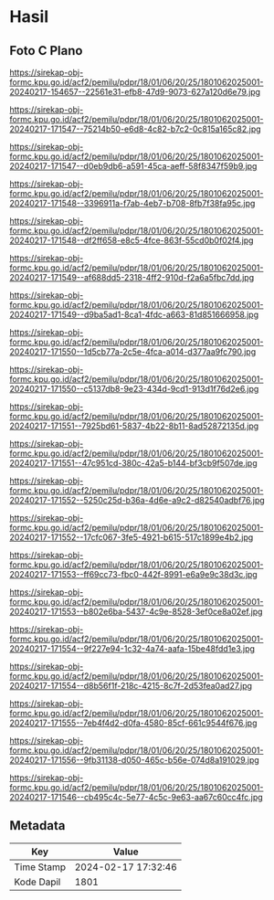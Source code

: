 # Hasil

## Foto C Plano

https://sirekap-obj-formc.kpu.go.id/acf2/pemilu/pdpr/18/01/06/20/25/1801062025001-20240217-154657--22561e31-efb8-47d9-9073-627a120d6e79.jpg

https://sirekap-obj-formc.kpu.go.id/acf2/pemilu/pdpr/18/01/06/20/25/1801062025001-20240217-171547--75214b50-e6d8-4c82-b7c2-0c815a165c82.jpg

https://sirekap-obj-formc.kpu.go.id/acf2/pemilu/pdpr/18/01/06/20/25/1801062025001-20240217-171547--d0eb9db6-a591-45ca-aeff-58f8347f59b9.jpg

https://sirekap-obj-formc.kpu.go.id/acf2/pemilu/pdpr/18/01/06/20/25/1801062025001-20240217-171548--3396911a-f7ab-4eb7-b708-8fb7f38fa95c.jpg

https://sirekap-obj-formc.kpu.go.id/acf2/pemilu/pdpr/18/01/06/20/25/1801062025001-20240217-171548--df2ff658-e8c5-4fce-863f-55cd0b0f02f4.jpg

https://sirekap-obj-formc.kpu.go.id/acf2/pemilu/pdpr/18/01/06/20/25/1801062025001-20240217-171549--af688dd5-2318-4ff2-910d-f2a6a5fbc7dd.jpg

https://sirekap-obj-formc.kpu.go.id/acf2/pemilu/pdpr/18/01/06/20/25/1801062025001-20240217-171549--d9ba5ad1-8ca1-4fdc-a663-81d851666958.jpg

https://sirekap-obj-formc.kpu.go.id/acf2/pemilu/pdpr/18/01/06/20/25/1801062025001-20240217-171550--1d5cb77a-2c5e-4fca-a014-d377aa9fc790.jpg

https://sirekap-obj-formc.kpu.go.id/acf2/pemilu/pdpr/18/01/06/20/25/1801062025001-20240217-171550--c5137db8-9e23-434d-9cd1-913d1f76d2e6.jpg

https://sirekap-obj-formc.kpu.go.id/acf2/pemilu/pdpr/18/01/06/20/25/1801062025001-20240217-171551--7925bd61-5837-4b22-8b11-8ad52872135d.jpg

https://sirekap-obj-formc.kpu.go.id/acf2/pemilu/pdpr/18/01/06/20/25/1801062025001-20240217-171551--47c951cd-380c-42a5-b144-bf3cb9f507de.jpg

https://sirekap-obj-formc.kpu.go.id/acf2/pemilu/pdpr/18/01/06/20/25/1801062025001-20240217-171552--5250c25d-b36a-4d6e-a9c2-d82540adbf76.jpg

https://sirekap-obj-formc.kpu.go.id/acf2/pemilu/pdpr/18/01/06/20/25/1801062025001-20240217-171552--17cfc067-3fe5-4921-b615-517c1899e4b2.jpg

https://sirekap-obj-formc.kpu.go.id/acf2/pemilu/pdpr/18/01/06/20/25/1801062025001-20240217-171553--ff69cc73-fbc0-442f-8991-e6a9e9c38d3c.jpg

https://sirekap-obj-formc.kpu.go.id/acf2/pemilu/pdpr/18/01/06/20/25/1801062025001-20240217-171553--b802e6ba-5437-4c9e-8528-3ef0ce8a02ef.jpg

https://sirekap-obj-formc.kpu.go.id/acf2/pemilu/pdpr/18/01/06/20/25/1801062025001-20240217-171554--9f227e94-1c32-4a74-aafa-15be48fdd1e3.jpg

https://sirekap-obj-formc.kpu.go.id/acf2/pemilu/pdpr/18/01/06/20/25/1801062025001-20240217-171554--d8b56f1f-218c-4215-8c7f-2d53fea0ad27.jpg

https://sirekap-obj-formc.kpu.go.id/acf2/pemilu/pdpr/18/01/06/20/25/1801062025001-20240217-171555--7eb4f4d2-d0fa-4580-85cf-661c9544f676.jpg

https://sirekap-obj-formc.kpu.go.id/acf2/pemilu/pdpr/18/01/06/20/25/1801062025001-20240217-171556--9fb31138-d050-465c-b56e-074d8a191029.jpg

https://sirekap-obj-formc.kpu.go.id/acf2/pemilu/pdpr/18/01/06/20/25/1801062025001-20240217-171546--cb495c4c-5e77-4c5c-9e63-aa67c60cc4fc.jpg


## Metadata

| Key        | Value               |
| ---------- | ------------------- |
| Time Stamp | 2024-02-17 17:32:46 |
| Kode Dapil | 1801                |



